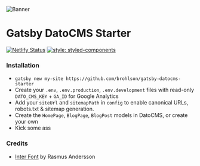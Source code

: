 ![Banner](https://i.imgur.com/KDyK3sU.jpg "Banner")

# Gatsby DatoCMS Starter

[![Netlify Status](https://api.netlify.com/api/v1/badges/6fa40240-03dc-4966-9286-7667ceb79dc4/deploy-status)](https://app.netlify.com/sites/gatsby-datocms-starter/deploys)
[![style: styled-components](https://img.shields.io/badge/style-%F0%9F%92%85%20styled--components-orange.svg?colorB=daa357&colorA=db748e)](https://github.com/styled-components/styled-components)


### Installation

- `gatsby new my-site https://github.com/brohlson/gatsby-datocms-starter`
- Create your `.env`, `.env.production`, `.env.development` files with read-only `DATO_CMS_KEY` + `GA_ID` for Google Analytics
- Add your `siteUrl` and `sitemapPath` in `config` to enable canonical URLs, robots.txt & sitemap generation. 
- Create the `HomePage`, `BlogPage`, `BlogPost` models in  DatoCMS, or create your own
- Kick some ass 

### Credits 
- [Inter Font](https://rsms.me/inter/) by Rasmus Andersson
